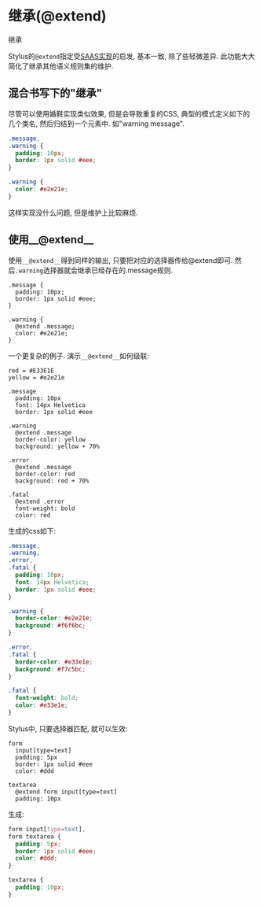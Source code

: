 # 继承(@extend)

继承

Stylus的`@extend`指定受[SAAS实现](http://sass-lang.com/documentation/file.SASS_REFERENCE.html#extend)的启发, 基本一致, 除了些轻微差异. 此功能大大简化了继承其他语义规则集的维护.

## 混合书写下的"继承"

尽管可以使用婚鞋实现类似效果, 但是会导致重复的CSS, 典型的模式定义如下的几个类名, 然后归结到一个元素中. 如"warning message".

```css
.message,
.warning {
  padding: 10px;
  border: 1px solid #eee;
}

.warning {
  color: #e2e21e;
}
```

这样实现没什么问题, 但是维护上比较麻烦.

## 使用__@extend__

使用`__@extend__`得到同样的输出, 只要把对应的选择器传给@extend即可. 然后`.warning`选择器就会继承已经存在的.message规则.

```stylus
.message {
  padding: 10px;
  border: 1px solid #eee;
}

.warning {
  @extend .message;
  color: #e2e21e;
}
```

一个更复杂的例子. 演示`__@extend__`如何级联:

```stylus
red = #E33E1E
yellow = #e2e21e

.message
  padding: 10px
  font: 14px Helvetica
  border: 1px solid #eee

.warning
  @extend .message
  border-color: yellow
  background: yellow + 70%

.error
  @extend .message
  border-color: red
  background: red + 70%

.fatal
  @extend .error
  font-weight: bold
  color: red
```

生成的css如下:

```css
.message,
.warning,
.error,
.fatal {
  padding: 10px;
  font: 14px Helvetica;
  border: 1px solid #eee;
}

.warning {
  border-color: #e2e21e;
  background: #f6f6bc;
}

.error,
.fatal {
  border-color: #e33e1e;
  background: #f7c5bc;
}

.fatal {
  font-weight: bold;
  color: #e33e1e;
}
```

Stylus中, 只要选择器匹配, 就可以生效:

```stylus
form
  input[type=text]
  padding: 5px
  border: 1px solid #eee
  color: #ddd

textarea
  @extend form input[type=text]
  padding: 10px
```

生成:

```css
form input[type=text],
form textarea {
  padding: 5px;
  border: 1px solid #eee;
  color: #ddd;
}

textarea {
  padding: 10px;
}
```